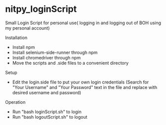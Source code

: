 # nitpy_loginScript
Small Login Script for personal use( logging in and logging out of BOH using my personal account)

Installation

- Install npm
- Install selenium-side-runner through npm
- Install chromedriver through npm
- Move the scripts and .side files to a convenient directory

Setup

- Edit the login.side file to put your own login credentials
  (Search for "Your Username" and "Your Password" text in the file and replace with desired username and password)

Operation

- Run "bash loginScript.sh" to login
- Run "bash logoutScript.sh" to logout
